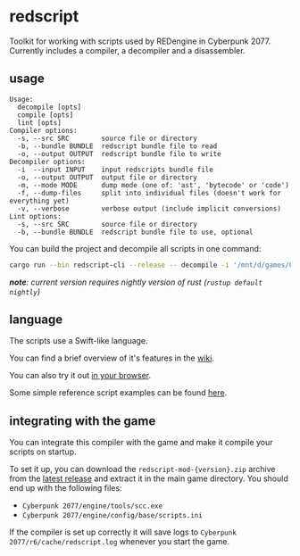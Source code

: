 # redscript
Toolkit for working with scripts used by REDengine in Cyberpunk 2077.
Currently includes a compiler, a decompiler and a disassembler.

## usage
```
Usage:
  decompile [opts]
  compile [opts]
  lint [opts]
Compiler options:
  -s, --src SRC        source file or directory
  -b, --bundle BUNDLE  redscript bundle file to read
  -o, --output OUTPUT  redscript bundle file to write
Decompiler options:
  -i  --input INPUT    input redscripts bundle file
  -o, --output OUTPUT  output file or directory
  -m, --mode MODE      dump mode (one of: 'ast', 'bytecode' or 'code')
  -f, --dump-files     split into individual files (doesn't work for everything yet)
  -v, --verbose        verbose output (include implicit conversions)
Lint options:
  -s, --src SRC        source file or directory
  -b, --bundle BUNDLE  redscript bundle file to use, optional
```

You can build the project and decompile all scripts in one command:
```bash
cargo run --bin redscript-cli --release -- decompile -i '/mnt/d/games/Cyberpunk 2077/r6/cache/final.redscript' -o dump.reds
```
*__note__: current version requires nightly version of rust (`rustup default nightly`)*

## language
The scripts use a Swift-like language.

You can find a brief overview of it's features in the [wiki](https://github.com/jac3km4/redscript/wiki).

You can also try it out [in your browser](https://try-redscript.surge.sh).

Some simple reference script examples can be found [here](https://github.com/jac3km4/redscript/blob/master/resources/patches.reds).

## integrating with the game
You can integrate this compiler with the game and make it compile your scripts on startup.

To set it up, you can download the `redscript-mod-{version}.zip` archive from the [latest release](https://github.com/jac3km4/redscript/releases) and extract it in the main game directory. You should end up with the following files:
- `Cyberpunk 2077/engine/tools/scc.exe`
- `Cyberpunk 2077/engine/config/base/scripts.ini`

If the compiler is set up correctly it will save logs to `Cyberpunk 2077/r6/cache/redscript.log` whenever you start the game.
